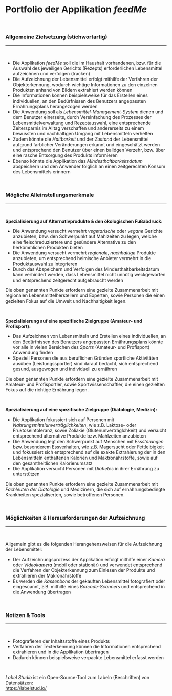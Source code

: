 # Portfolio der Applikation *feedMe*

<br/>

### Allgemeine Zielsetzung (stichwortartig)

<hr/>

<br/>

- Die Applikation *feedMe* soll die im Haushalt vorhandenen, bzw. für die Auswahl des jeweiligen Gerichts (Rezepts) erforderlichen Lebensmittel aufzeichnen und verfolgen (tracken)
- Die Aufzeichnung der Lebensmittel erfolgt mithilfe der Verfahren der Objekterkennung, wodurch wichtige Informationen zu den einzelnen Produkten anhand von Bildern extrahiert werden können
- Die Informationen können beispielsweise für das Erstellen eines individuellen, an den Bedürfnissen des Benutzers angepassten Ernährungsplans herangezogen werden
- Die Anwendung soll als *Lebensmittel-Management-System* dienen und dem Benutzer einerseits, durch Vereinfachung des Prozesses der Lebensmittelverwaltung und Rezeptauswahl, eine entsprechende Zeitersparnis im Alltag verschaffen und andererseits zu einem bewussten und nachhaltigen Umgang mit Lebensmitteln verhelfen
- Zudem könnte die *Haltbarkeit* und der *Zustand* der Lebensmittel aufgrund farblicher Veränderungen erkannt und eingeschätzt werden und entsprechend den Benutzer über einen balidgen Verzehr, bzw. über eine rasche Entsorgung des Produkts informieren
- Ebenso könnte die Applikation das *Mindesthaltbarkeitsdatum* abspeichern und den Anwender folglich an einen zeitgerechten Konsum des Lebensmittels erinnern


<br/>

### Mögliche Alleinstellungsmerkmale

<hr>

<br/>

**Spezialisierung auf Alternativprodukte & den ökologischen Fußabdruck:**

- Die Anwendung versucht vermehrt *vegetarische* oder *vegane* Gerichte anzubieten, bzw. den Schwerpunkt auf Mahlzeiten zu legen, welche eine fleischreduziertere und gesündere Alternative zu den herkömmlichen Produkten bieten
- Die Anwendung versucht vermehrt *regionale*, *nachhaltige* Produkte anzubieten, um entsprechend heimische Anbieter vermehrt in die Produktauswahl zu integrieren
- Durch das Abspeichern und Verfolgen des Mindesthaltbarkeitsdatum kann verhindert werden, dass Lebensmittel nicht unnötig weckgeworfen und entsprechend zeitgerecht aufgebraucht werden

Die oben genannten Punkte erfordern eine gezielte Zusammenarbeit mit regionalen Lebensmittelherstellern und Experten, sowie Personen die einen gezielten Fokus auf die Umwelt und Nachhaltigkeit legen.

<br/>

**Spezialisierung auf eine spezifische Zielgruppe (Amateur- und Profisport):**

- Das Aufzeichnen von Lebensmitteln und Erstellen eines individuellen, an den Bedürfnissen des Benutzers angepassten Ernährungsplans könnte vor alle in vielen Bereichen des *Sports* (Amateur- und Profisport) Anwendung finden
- Speziell Personen die aus beruflichen Gründen sportliche Aktivitäten ausüben (Leistungssportler) sind darauf bedacht, sich entsprechend gesund, ausgewogen und individuell zu ernähren

Die oben genannten Punkte erfordern eine gezielte Zusammenarbeit mit Amateur- und Profisportler, sowie Sportwissenschaftler, die einen gezielten Fokus auf die richtige Ernährung legen.

<br/>

**Spezialisierung auf eine spezifische Zielgruppe (Diätologie, Medizin):**

- Die Applikation fokussiert sich auf Personen mit *Nahrungsmittelunverträglichkeiten*, wie z.B. Laktose- oder Fruktoseintoleranz, sowie Zöliakie (Glutenunverträglchkeit) und versucht entsprechend alternative Produkte bzw. Mahlzeiten anzubieten
- Die Anwendung legt den Schwerpunkt auf Menschen mit *Essstörungen* bzw. besonderem Essverhalten, wie z.B. Magersucht oder Fettleibigkeit und fokussiert sich entsprechend auf die exakte Extrahierung der in den Lebensmitteln enthaltenen Kalorien und Maktronährstoffe, sowie auf den gesamtheitlichen Kalorienumsatz
- Die Applikation versucht Personen mit *Diabetes* in ihrer Ernährung zu unterstützen

Die oben genannten Punkte erfordern eine gezielte Zusammenarbeit mit *Fachleuten der Diätologie* und Medizinern, die sich auf ernährungsbedingte Krankheiten spezialiserten, sowie betroffenen Personen.


<br/>

### Möglichkeiten & Herausforderungen der Aufzeichnung

<hr/>

<br/>

Allgemein gibt es die folgenden Herangehensweisen für die Aufzeichnung der Lebensmittel:

- Der Aufzeichnungsprozess der Applikation erfolgt mithilfe einer *Kamera* oder *Videokamera* (mobil oder stationär) und verwendet entsprechend die Verfahren der Objekterkennung zum Einlesen der Produkte und extrahieren der Makronährstoffe
- Es werden die *Kassenbons* der gekauften Lebensmittel fotografiert oder eingescannt, z.B. mithilfe eines *Barcode-Scanners* und entsprechend in die Anwendung übertragen

<br/>

### Notizen & Tools

<hr/>

<br/>

- Fotografieren der Inhaltsstoffe eines Produkts
- Verfahren der Texterkennung können die Informationen entsprechend extrahieren und in die Applikation übertragen
- Dadurch können beispielsweise verpackte Lebensmittel erfasst werden

<br/>

*Label Studio* ist ein Open-Source-Tool zum Labeln (Beschriften) von Datensätzen: <br/>
https://labelstud.io/